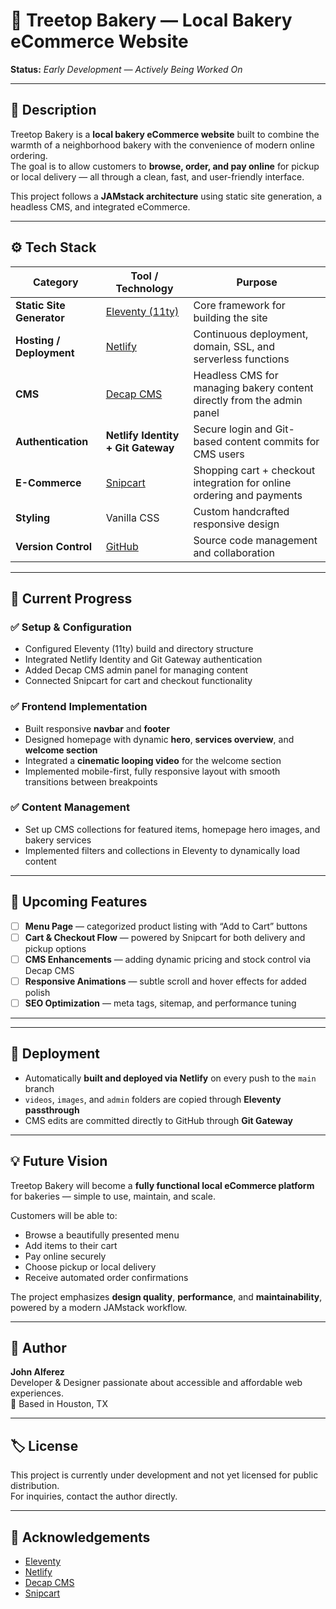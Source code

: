# 🧁 Treetop Bakery — Local Bakery eCommerce Website  
**Status:** _Early Development — Actively Being Worked On_  

---

## 🏡 Description  
Treetop Bakery is a **local bakery eCommerce website** built to combine the warmth of a neighborhood bakery with the convenience of modern online ordering.  
The goal is to allow customers to **browse, order, and pay online** for pickup or local delivery — all through a clean, fast, and user-friendly interface.  

This project follows a **JAMstack architecture** using static site generation, a headless CMS, and integrated eCommerce.

---

## ⚙️ Tech Stack

| Category | Tool / Technology | Purpose |
|-----------|------------------|----------|
| **Static Site Generator** | [Eleventy (11ty)](https://www.11ty.dev/) | Core framework for building the site |
| **Hosting / Deployment** | [Netlify](https://www.netlify.com/) | Continuous deployment, domain, SSL, and serverless functions |
| **CMS** | [Decap CMS](https://decapcms.org/) | Headless CMS for managing bakery content directly from the admin panel |
| **Authentication** | **Netlify Identity + Git Gateway** | Secure login and Git-based content commits for CMS users |
| **E-Commerce** | [Snipcart](https://snipcart.com/) | Shopping cart + checkout integration for online ordering and payments |
| **Styling** | Vanilla CSS | Custom handcrafted responsive design |
| **Version Control** | [GitHub](https://github.com/) | Source code management and collaboration |

---

## 🎯 Current Progress

### ✅ Setup & Configuration  
- Configured Eleventy (11ty) build and directory structure  
- Integrated Netlify Identity and Git Gateway authentication  
- Added Decap CMS admin panel for managing content  
- Connected Snipcart for cart and checkout functionality  

### ✅ Frontend Implementation  
- Built responsive **navbar** and **footer**  
- Designed homepage with dynamic **hero**, **services overview**, and **welcome section**  
- Integrated a **cinematic looping video** for the welcome section  
- Implemented mobile-first, fully responsive layout with smooth transitions between breakpoints  

### ✅ Content Management  
- Set up CMS collections for featured items, homepage hero images, and bakery services  
- Implemented filters and collections in Eleventy to dynamically load content  

---

## 🚧 Upcoming Features

- [ ] **Menu Page** — categorized product listing with “Add to Cart” buttons  
- [ ] **Cart & Checkout Flow** — powered by Snipcart for both delivery and pickup options  
- [ ] **CMS Enhancements** — adding dynamic pricing and stock control via Decap CMS  
- [ ] **Responsive Animations** — subtle scroll and hover effects for added polish  
- [ ] **SEO Optimization** — meta tags, sitemap, and performance tuning  

---

---

## 🚀 Deployment
- Automatically **built and deployed via Netlify** on every push to the `main` branch  
- `videos`, `images`, and `admin` folders are copied through **Eleventy passthrough**  
- CMS edits are committed directly to GitHub through **Git Gateway**  

---

## 💡 Future Vision
Treetop Bakery will become a **fully functional local eCommerce platform** for bakeries — simple to use, maintain, and scale.  

Customers will be able to:  
- Browse a beautifully presented menu  
- Add items to their cart  
- Pay online securely  
- Choose pickup or local delivery  
- Receive automated order confirmations  

The project emphasizes **design quality**, **performance**, and **maintainability**, powered by a modern JAMstack workflow.

---

## 🧠 Author  
**John Alferez**  
Developer & Designer passionate about accessible and affordable web experiences.  
📍 Based in Houston, TX  

---

## 🏷️ License  
This project is currently under development and not yet licensed for public distribution.  
For inquiries, contact the author directly.

---

## 🌟 Acknowledgements  
- [Eleventy](https://www.11ty.dev/)  
- [Netlify](https://www.netlify.com/)  
- [Decap CMS](https://decapcms.org/)  
- [Snipcart](https://snipcart.com/)  


